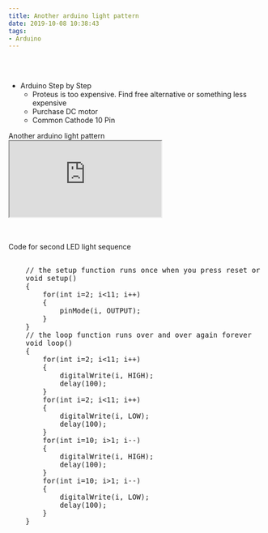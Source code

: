 ```yaml
---
title: Another arduino light pattern 
date: 2019-10-08 10:38:43
tags: 
- Arduino
---
```


<br>
<br>
<span>
<ul>
<li> Arduino Step by Step 
<ul>
<li>Proteus is too expensive. Find free alternative or something less expensive</li>
<li>Purchase DC motor </li>
<li>Common Cathode 10 Pin </li>
</ul>
</ul>
</li>
</span>
<span>
Another arduino light pattern 
<br>
<div class="video-container"><iframe src="https://www.youtube.com/embed/RVg0-leQvcc"></iframe></div>
</span>
<br>
<br>
<div  itemprop ="text">
<p> Code for second LED light sequence <p>
<div class ="codebox"  >
<pre>
<span>
    // the setup function runs once when you press reset or power the board
    void setup() 
    {
        for(int i=2; i<11; i++)
        {
            pinMode(i, OUTPUT);
        }
    }
    // the loop function runs over and over again forever
    void loop() 
    {
        for(int i=2; i<11; i++)
        {
            digitalWrite(i, HIGH); 
            delay(100); 
        }
        for(int i=2; i<11; i++)
        {
            digitalWrite(i, LOW);
            delay(100);  
        }
        for(int i=10; i>1; i--)
        {
            digitalWrite(i, HIGH); 
            delay(100); 
        }
        for(int i=10; i>1; i--)
        {
            digitalWrite(i, LOW); 
            delay(100); 
        }
    }
</span>  
</pre>
</div>    
</div>  